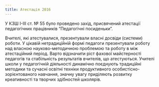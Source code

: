 ```yaml
---
title: Атестація 2016
---
```


У КЗШ I-III ст. № 55 було проведено захід, присвячений атестації педагогічних працівників “Педагогічні посиденьки”.

Вчителі, які атестувалися, презентували власні досвіди (системи) роботи. У цікавій нетрадиційній формі педагоги презентували роботу над власною науково-методичною проблемою та роботу в між атестаційний період. Варто відзначити ріст фахової майстерності педагогів та стабільність результатів вчителів, що атестуються. Учителі школи у педагогічній діяльності динамічно поєднують традиційні методики та сучасні освітні техніки продуктивного особистісно-зорієнтованого навчання, значну увагу приділяють розвитку креативності та творчих здібностей школярів.

<slideshow id="72157664970767475"></slideshow>
